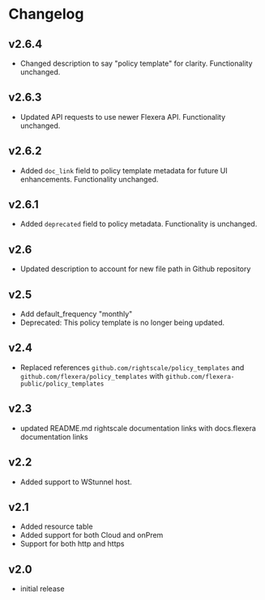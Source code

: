 # Changelog

## v2.6.4

- Changed description to say "policy template" for clarity. Functionality unchanged.

## v2.6.3

- Updated API requests to use newer Flexera API. Functionality unchanged.

## v2.6.2

- Added `doc_link` field to policy template metadata for future UI enhancements. Functionality unchanged.

## v2.6.1

- Added `deprecated` field to policy metadata. Functionality is unchanged.

## v2.6

- Updated description to account for new file path in Github repository

## v2.5

- Add default_frequency "monthly"
- Deprecated: This policy template is no longer being updated.

## v2.4

- Replaced references `github.com/rightscale/policy_templates` and `github.com/flexera/policy_templates` with `github.com/flexera-public/policy_templates`

## v2.3

- updated README.md rightscale documentation links with docs.flexera documentation links

## v2.2

- Added support to WStunnel host.

## v2.1

- Added resource table
- Added support for both Cloud and onPrem
- Support for both http and https

## v2.0

- initial release
